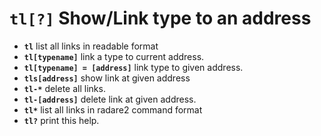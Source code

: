 <!-- TITLE: tl -->

#  **`tl[?]`** Show/Link type to an address

- **`tl`** list all links in readable format
- **`tl[typename]`** link a type to current address.
- **`tl[typename] = [address]`** link type to given address.
- **`tls[address]`** show link at given address
- **`tl-*`** delete all links.
- **`tl-[address]`** delete link at given address.
- **`tl*`** list all links in radare2 command format
- **`tl?`** print this help.

<p hidden>tl tls tl- tl*</p>